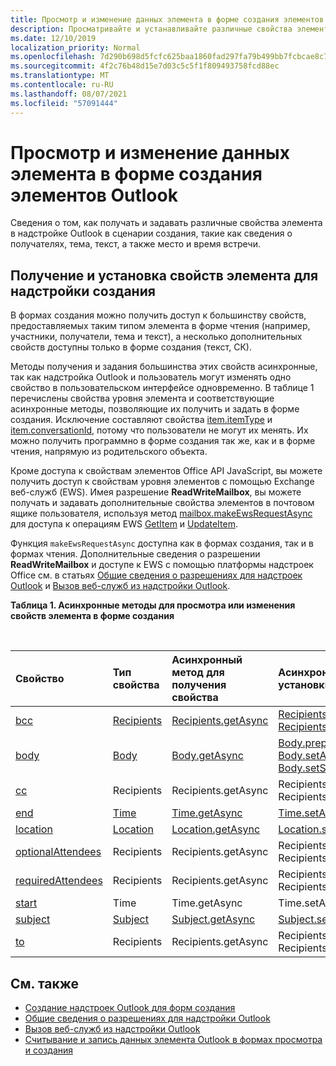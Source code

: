```yaml
---
title: Просмотр и изменение данных элемента в форме создания элементов Outlook
description: Просматривайте и устанавливайте различные свойства элемента в надстройке Outlook при сценарии создания, такие как сведения о получателях, тема, текст, а также место и время встречи.
ms.date: 12/10/2019
localization_priority: Normal
ms.openlocfilehash: 7d290b698d5fcfc625baa1860fad297fa79b499bb7fcbcae8c7fa646ebd18f12
ms.sourcegitcommit: 4f2c76b48d15e7d03c5c5f1f809493758fcd88ec
ms.translationtype: MT
ms.contentlocale: ru-RU
ms.lasthandoff: 08/07/2021
ms.locfileid: "57091444"
---
```

# <a name="get-and-set-item-data-in-a-compose-form-in-outlook"></a>Просмотр и изменение данных элемента в форме создания элементов Outlook

Сведения о том, как получать и задавать различные свойства элемента в надстройке Outlook в сценарии создания, такие как сведения о получателях, тема, текст, а также место и время встречи.

## <a name="getting-and-setting-item-properties-for-a-compose-add-in"></a>Получение и установка свойств элемента для надстройки создания

В формах создания можно получить доступ к большинству свойств, предоставляемых таким типом элемента в форме чтения (например, участники, получатели, тема и текст), а несколько дополнительных свойств доступны только в форме создания (текст, СК).

Методы получения и задания большинства этих свойств асинхронные, так как надстройка Outlook и пользователь могут изменять одно свойство в пользовательском интерфейсе одновременно. В таблице 1 перечислены свойства уровня элемента и соответствующие асинхронные методы, позволяющие их получить и задать в форме создания. Исключение составляют свойства [item.itemType](../reference/objectmodel/preview-requirement-set/office.context.mailbox.item.md#properties) и [item.conversationId](../reference/objectmodel/preview-requirement-set/office.context.mailbox.item.md#properties), потому что пользователи не могут их менять. Их можно получить программно в форме создания так же, как и в форме чтения, напрямую из родительского объекта.

Кроме доступа к свойствам элементов Office API JavaScript, вы можете получить доступ к свойствам уровня элементов с помощью Exchange веб-служб (EWS). Имея разрешение **ReadWriteMailbox**, вы можете получать и задавать дополнительные свойства элементов в почтовом ящике пользователя, используя метод [mailbox.makeEwsRequestAsync](../reference/objectmodel/preview-requirement-set/office.context.mailbox.md#methods) для доступа к операциям EWS [GetItem](/exchange/client-developer/web-service-reference/getitem-operation) и [UpdateItem](/exchange/client-developer/web-service-reference/updateitem-operation).

Функция `makeEwsRequestAsync` доступна как в формах создания, так и в формах чтения. Дополнительные сведения о разрешении **ReadWriteMailbox** и доступе к EWS с помощью платформы надстроек Office см. в статьях [Общие сведения о разрешениях для надстроек Outlook](understanding-outlook-add-in-permissions.md) и [Вызов веб-служб из надстройки Outlook](web-services.md).

**Таблица 1. Асинхронные методы для просмотра или изменения свойств элемента в форме создания**

<br/>

| Свойство | Тип свойства | Асинхронный метод для получения свойства | Асинхронные методы для установки свойства |
|:-----|:-----|:-----|:-----|
|[bcc](../reference/objectmodel/preview-requirement-set/office.context.mailbox.item.md#properties)|[Recipients](/javascript/api/outlook/office.Recipients)|[Recipients.getAsync](/javascript/api/outlook/office.Recipients#getAsync_options__callback_)|[Recipients.addAsync](/javascript/api/outlook/office.Recipients#addAsync_recipients__options__callback_), [Recipients.setAsync](/javascript/api/outlook/office.Recipients#setAsync_recipients__options__callback_)|
|[body](../reference/objectmodel/preview-requirement-set/office.context.mailbox.item.md#properties)|[Body](/javascript/api/outlook/office.Body)|[Body.getAsync](/javascript/api/outlook/office.Body#getAsync_coercionType__options__callback_)|[Body.prependAsync](/javascript/api/outlook/office.Body#prependAsync_data__options__callback_), [Body.setAsync](/javascript/api/outlook/office.Body#setAsync_data__options__callback_), [Body.setSelectedDataAsync](/javascript/api/outlook/office.Body#setSelectedDataAsync_data__options__callback_)|
|[cc](../reference/objectmodel/preview-requirement-set/office.context.mailbox.item.md#properties)|Recipients|Recipients.getAsync|Recipients.addAsync Recipients.setAsync|
|[end](../reference/objectmodel/preview-requirement-set/office.context.mailbox.item.md#properties)|[Time](/javascript/api/outlook/office.Time)|[Time.getAsync](/javascript/api/outlook/office.Time#getAsync_options__callback_)|[Time.setAsync](/javascript/api/outlook/office.Time#setAsync_dateTime__options__callback_)|
|[location](../reference/objectmodel/preview-requirement-set/office.context.mailbox.item.md#properties)|[Location](/javascript/api/outlook/office.Location)|[Location.getAsync](/javascript/api/outlook/office.Location#getAsync_options__callback_)|[Location.setAsync](/javascript/api/outlook/office.Location#setAsync_location__options__callback_)|
|[optionalAttendees](../reference/objectmodel/preview-requirement-set/office.context.mailbox.item.md#properties)|Recipients|Recipients.getAsync|Recipients.addAsync Recipients.setAsync|
|[requiredAttendees](../reference/objectmodel/preview-requirement-set/office.context.mailbox.item.md#properties)|Recipients|Recipients.getAsync|Recipients.addAsync Recipients.setAsync|
|[start](../reference/objectmodel/preview-requirement-set/office.context.mailbox.item.md#properties)|Time|Time.getAsync|Time.setAsync|
|[subject](../reference/objectmodel/preview-requirement-set/office.context.mailbox.item.md#properties)|[Subject](/javascript/api/outlook/office.Subject)|[Subject.getAsync](/javascript/api/outlook/office.Subject#getAsync_options__callback_)|[Subject.setAsync](/javascript/api/outlook/office.Subject#setAsync_subject__options__callback_)|
|[to](../reference/objectmodel/preview-requirement-set/office.context.mailbox.item.md#properties)|Recipients|Recipients.getAsync|Recipients.addAsync Recipients.setAsync|

## <a name="see-also"></a>См. также

- [Создание надстроек Outlook для форм создания](compose-scenario.md)
- [Общие сведения о разрешениях для надстройки Outlook](understanding-outlook-add-in-permissions.md)
- [Вызов веб-служб из надстройки Outlook](web-services.md)
- [Считывание и запись данных элемента Outlook в формах просмотра и создания](item-data.md)
